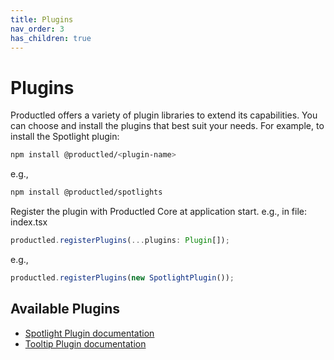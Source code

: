 ```yaml
---
title: Plugins
nav_order: 3
has_children: true
---
```


# Plugins

Productled offers a variety of plugin libraries to extend its capabilities. You can choose and install the plugins that best suit your needs. For example, to install the Spotlight plugin:

```bash
npm install @productled/<plugin-name>
```

e.g.,

```bash
npm install @productled/spotlights
```

Register the plugin with Productled Core at application start. e.g., in file: index.tsx

``` typescript
productled.registerPlugins(...plugins: Plugin[]);
```

e.g.,

``` typescript
productled.registerPlugins(new SpotlightPlugin());
```

## Available Plugins

- [Spotlight Plugin documentation](spotlight)
- [Tooltip Plugin documentation](tooltip)
